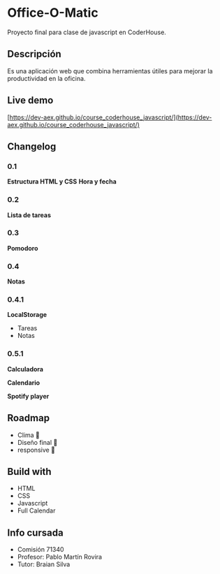 # Office-O-Matic
Proyecto final para clase de javascript en CoderHouse.

## Descripción
Es una aplicación web que combina herramientas útiles para mejorar la productividad en la oficina.

## Live demo
[https://dev-aex.github.io/course_coderhouse_javascript/](https://dev-aex.github.io/course_coderhouse_javascript/)


## Changelog
### 0.1
**Estructura HTML y CSS**
**Hora y fecha**

### 0.2
**Lista de tareas**

### 0.3
**Pomodoro**

### 0.4
**Notas**

### 0.4.1
**LocalStorage**
  - Tareas
  - Notas

### 0.5.1
**Calculadora**

**Calendario**

**Spotify player**

## Roadmap
- Clima 🚧
- Diseño final 🚧
- responsive 🚧

## Build with
- HTML
- CSS
- Javascript
- Full Calendar

## Info cursada
- Comisión 71340
- Profesor: Pablo Martín Rovira
- Tutor: Braian Silva
